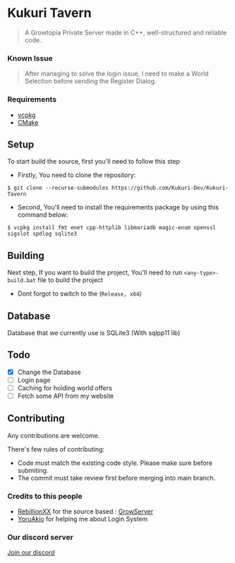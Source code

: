 # Kukuri Tavern
> A Growtopia Private Server made in C++, well-structured and reliable code.

### Known Issue
> After managing to solve the login issue, I need to make a World Selection before sending the Register Dialog.

### Requirements
- [vcpkg](https://vcpkg.io/en/)
- [CMake](https://cmake.org/download/)

## Setup
To start build the source, first you'll need to follow this step
- Firstly, You need to clone the repository:
```
$ git clone --recurse-submodules https://github.com/Kukuri-Dev/Kukuri-Tavern
```
- Second, You'll need to install the requirements package by using this command below:
```
$ vcpkg install fmt enet cpp-httplib libmariadb magic-enum openssl sigslot spdlog sqlite3
```

## Building
Next step, If you want to build the project, You'll need to run `<any-type>-build.bat` file to build the project
- Dont forgot to switch to the (`Release, x64`)

## Database
Database that we currently use is SQLite3 (With sqlpp11 lib)

## Todo
- [X] Change the Database
- [ ] Login page
- [ ] Caching for holding world offers
- [ ] Fetch some API from my website

## Contributing
Any contributions are welcome.

There's few rules of contributing:
- Code must match the existing code style. Please make sure before submiting.
- The commit must take review first before merging into main branch.

### Credits to this people
- [RebillionXX](https://github.com/RebillionXX) for the source based : [GrowServer](https://github.com/RebillionXX/GrowtopiaServer)
- [YoruAkio](https://github.com/YoruAkio) for helping me about Login System

### Our discord server
[Join our discord](https://discord.gg/pqymdG3pBa)
